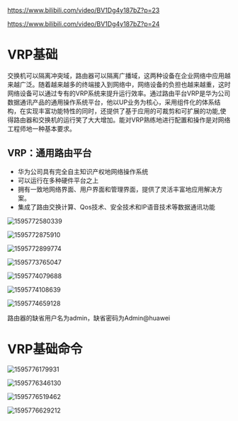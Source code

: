  https://www.bilibili.com/video/BV1Dg4y187bZ?p=23 

 https://www.bilibili.com/video/BV1Dg4y187bZ?p=24 

# VRP基础

交换机可以隔离冲突域，路由器可以隔离广播域，这两种设备在企业网络中应用越来越广泛。随着越来越多的终端接入到网络中，网络设备的负担也越来越重，这时网络设备可以通过专有的VRP系统来提升运行效率。通过路由平台VRP是华为公司数据通讯产品的通用操作系统平台，他以UP业务为核心，采用组件化的体系结构，在实现丰富功能特性的同时，还提供了基于应用的可裁剪和可扩展的功能,使得路由器和交换机的运行笑了大大增加。能对VRP熟练地进行配置和操作是对网络工程师地一种基本要求。

## VRP：通用路由平台

* 华为公司具有完全自主知识产权地网络操作系统
* 可以运行在多种硬件平台之上
* 拥有一致地网络界面、用户界面和管理界面，提供了灵活丰富地应用解决方案。
* 集成了路由交换计算、Qos技术、安全技术和IP语音技术等数据通讯功能

![1595772580339](VRP.assets/1595772580339.png)

![1595772875910](VRP.assets/1595772875910.png)

![1595772899774](VRP.assets/1595772899774.png)

![1595773765047](VRP.assets/1595773765047.png)

![1595774079688](VRP.assets/1595774079688.png)

![1595774108639](VRP.assets/1595774108639.png)

![1595774659128](VRP.assets/1595774659128.png)

路由器的缺省用户名为admin，缺省密码为Admin@huawei

# VRP基础命令

![1595776179931](VRP.assets/1595776179931.png)

![1595776346130](VRP.assets/1595776346130.png)

![1595776519462](VRP.assets/1595776519462.png)

![1595776629212](VRP.assets/1595776629212.png)

